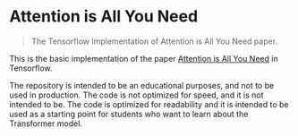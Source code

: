 # Attention is All You Need

> The Tensorflow Implementation of Attention is All You Need paper.

This is the basic implementation of the paper [Attention is All You Need](https://arxiv.org/abs/1706.03762) in Tensorflow. 

The repository is intended to be an educational purposes, and not to be used in production. The code is not optimized for speed, and it is not intended to be. The code is optimized for readability and it is intended to be used as a starting point for students who want to learn about the Transformer model.
